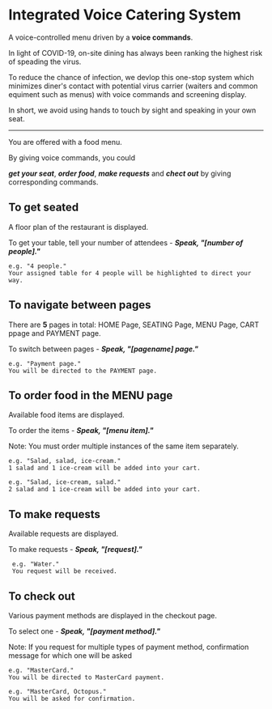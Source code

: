 # Integrated Voice Catering System

A voice-controlled menu driven by a **voice commands**.

In light of COVID-19, on-site dining has always been ranking the highest risk of speading the virus.

To reduce the chance of infection, we devlop this one-stop system which minimizes diner's contact with potential virus carrier (waiters and common equiment such as menus) with voice commands and screening display.

In short, 
we avoid using hands to touch by sight and speaking in your own seat.

---
You are offered with a food menu.

By giving voice commands, you could

**_get your seat_**, **_order food_**, **_make requests_** and **_chect out_** by giving corresponding commands.

   ## To get seated
   A floor plan of the restaurant is displayed.
   
   To get your table, tell your number of attendees - **_Speak, "[number of people]."_**
   
    e.g. "4 people."
    Your assigned table for 4 people will be highlighted to direct your way.
    
   ## To navigate between pages
   There are **5** pages in total: HOME Page, SEATING Page, MENU Page, CART ppage and PAYMENT page.
   
   To switch between pages - **_Speak, "[pagename] page."_**
    
    e.g. "Payment page."
    You will be directed to the PAYMENT page.
    
   ## To order food in the MENU page
   Available food items are displayed.
   
   To order the items - **_Speak, "[menu item]."_**
    
   Note: You must order multiple instances of the same item separately.
    
    e.g. "Salad, salad, ice-cream."
    1 salad and 1 ice-cream will be added into your cart.
    
    e.g. "Salad, ice-cream, salad."
    2 salad and 1 ice-cream will be added into your cart.
    
   ## To make requests
   Available requests are displayed.
   
   To make requests - **_Speak, "[request]."_**
   
     e.g. "Water."
     You request will be received.
    
   ## To check out
   Various payment methods are displayed in the checkout page. 
    
   To select one - **_Speak, "[payment method]."_**
    
   Note: If you request for multiple types of payment method, confirmation message for which one will be asked
    
    e.g. "MasterCard."
    You will be directed to MasterCard payment.
    
    e.g. "MasterCard, Octopus."
    You will be asked for confirmation.
    
   ##
    
    

